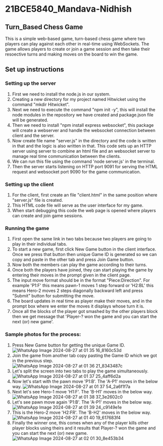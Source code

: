 # 21BCE5840_Mandava-Nidhish

## Turn_Based Chess Game
This is a simple web-based game, turn-based chess game where two players can play against each other in real-time using WebSockets. The game allows players to create or join a game session and then take their resoective turns and making moves on the board to win the game.

## Set up instructions

### Setting up the server
1. First we need to install the node.js in our system.
2. Creating a new directory for my project named Hitwicket using the command "mkdir Hitwicket".
3. Next we need to execute the command "npm init -y", this will install the node modules in the repository we have created and package.json file will be generated.
4. Then we need to install "npm install express websocket", this package will create a webserver and handle the websocket connection between client and the server.
5. Now create file name "server.js" in the directory and the code is written in that and the logic is also written in that. This code sets up an HTTP server using server to combine an html file and an websocket server to manage real time communication between the clients.
6. We can run this file using the command 'node server.js' in the terminal.
7. Then the server starts listening on HTTP port 9091 for serving the HTML request and websocket port 9090 for the game communication.

### Setting up the client
1. For the client, first create an file "client.html" in the same position where "server.js" file is created.
2. This HTML code file will serve as the user interface for my game.
3. When start debugging this code the web page is opened where players can create and join game sessions.

### Running the game
1. First open the same link in two tabs because two players are going to play in their individual tabs.
2. To start a new game, first click New Game button in the client interface. Once we press that button then unique Game ID is generated so we can copy and paste in the other tab and press Join Game button.
3. Now both the members can play the game according to their turns.
4. Once both the players have joined, they can start playing the game by entering their moves in the prompt given in the client page.
5. The input move format should be in the format "Piece:Direction". For example 'P1:F' this means pawn-1 moves 1 step forward or 'H2:BL' this means Hero-2 moves 2 steps diagonally backward left and press "Submit" button for submitting the move.
6. The board updates in real time as player make their moves, and in the prompt box where we enter the moves  it displays whose turn it is.
7. Once all the blocks of the player got smashed by the other players block then we get message that 'Player-? won the game and you can start the next (or) new game'.

### Sample photos for the process:

1. Press New Game button for getting the unique Game ID.
![WhatsApp Image 2024-08-27 at 01 35 16_8160c53d](https://github.com/user-attachments/assets/8795ec26-86b3-475f-8531-f796b7604402)
2. Join the game from another tab copy pasting the Game ID which we got in the previous step.
![WhatsApp Image 2024-08-27 at 01 36 21_8343487c](https://github.com/user-attachments/assets/5e475f38-9885-4c95-9f01-cbbb94f5a1c8)
3. Let's split the screen into two tabs to play the game simultaneously.
![WhatsApp Image 2024-08-27 at 01 37 25_4aff6d2a](https://github.com/user-attachments/assets/a60c0c28-4051-4a23-8db7-9c5b9d2b20c5)
4. Now let's start with the pawn move 'P1:B'. The 'A-P1' moves in the below way.
![WhatsApp Image 2024-08-27 at 01 37 54_2a6f1f7a](https://github.com/user-attachments/assets/2d7fef09-94ca-499c-bbb9-24c0dd79f57d)
5. Next let's see Hero-1 move 'H1:F'. The 'B-H1' moves in the below way.
![WhatsApp Image 2024-08-27 at 01 38 37_3e2602c0](https://github.com/user-attachments/assets/0cf9d738-bc23-43b5-879b-69fb48114d8e)
6. Let's see pawn move again 'P1:B'. The 'A-P1' moves in the below way.
![WhatsApp Image 2024-08-27 at 01 39 24_c9149e1e](https://github.com/user-attachments/assets/c9eda262-41c1-4df4-af7b-4f878514bc2f)
7. This is the Hero-2 move 'H2:FR'. The 'B-H2' moves in the below way.
![WhatsApp Image 2024-08-27 at 01 40 19_617683f4](https://github.com/user-attachments/assets/516b32c7-3c7f-4ee7-afe0-73923fc68bd8)
8. Finally the winner one, this comes when any of the player kills other player blocks using theirs and it results that Player-? won the game and you can start the next (or) new game.
![WhatsApp Image 2024-08-27 at 02 01 30_8e453b34](https://github.com/user-attachments/assets/ae1d6015-9110-4fb0-abb1-247ae95262a3)





